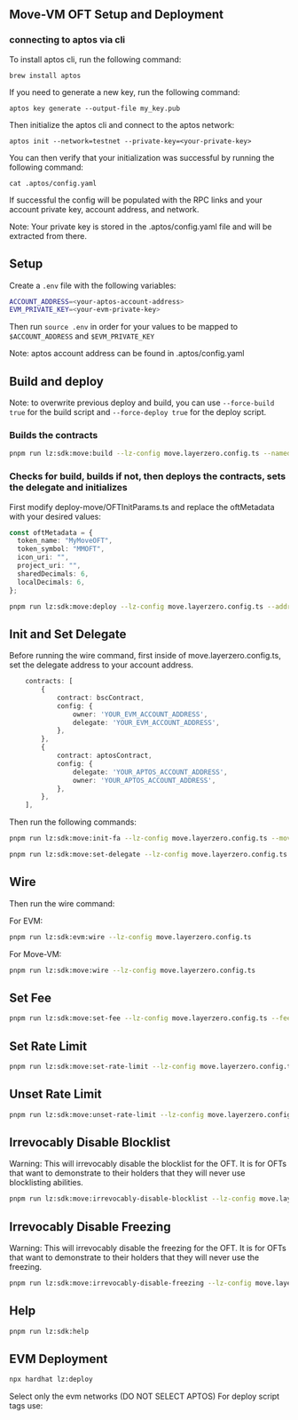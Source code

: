 ## Move-VM OFT Setup and Deployment

### connecting to aptos via cli

To install aptos cli, run the following command:

```
brew install aptos
```

If you need to generate a new key, run the following command:

```
aptos key generate --output-file my_key.pub
```

Then initialize the aptos cli and connect to the aptos network:

```
aptos init --network=testnet --private-key=<your-private-key>
```

You can then verify that your initialization was successful by running the following command:

```
cat .aptos/config.yaml
```

If successful the config will be populated with the RPC links and your account private key, account address, and network.

Note: Your private key is stored in the .aptos/config.yaml file and will be extracted from there.

## Setup

Create a `.env` file with the following variables:

```bash
ACCOUNT_ADDRESS=<your-aptos-account-address>
EVM_PRIVATE_KEY=<your-evm-private-key>
```
Then run `source .env` in order for your values to be mapped to `$ACCOUNT_ADDRESS` and `$EVM_PRIVATE_KEY`

Note: aptos account address can be found in .aptos/config.yaml

## Build and deploy

Note: to overwrite previous deploy and build, you can use `--force-build true` for the build script and `--force-deploy true` for the deploy script.

### Builds the contracts

```bash
pnpm run lz:sdk:move:build --lz-config move.layerzero.config.ts --named-addresses oft=$ACCOUNT_ADDRESS,oft_admin=$ACCOUNT_ADDRESS
```

### Checks for build, builds if not, then deploys the contracts, sets the delegate and initializes
First modify deploy-move/OFTInitParams.ts and replace the oftMetadata with your desired values:

```ts
const oftMetadata = {
  token_name: "MyMoveOFT",
  token_symbol: "MMOFT",
  icon_uri: "",
  project_uri: "",
  sharedDecimals: 6,
  localDecimals: 6,
};
```

```bash
pnpm run lz:sdk:move:deploy --lz-config move.layerzero.config.ts --address-name oft --named-addresses oft=$ACCOUNT_ADDRESS,oft_admin=$ACCOUNT_ADDRESS --move-deploy-script deploy-move/OFTInitParams.ts
```

## Init and Set Delegate

Before running the wire command, first inside of move.layerzero.config.ts, set the delegate address to your account address.

```ts
    contracts: [
        {
            contract: bscContract,
            config: {
                owner: 'YOUR_EVM_ACCOUNT_ADDRESS',
                delegate: 'YOUR_EVM_ACCOUNT_ADDRESS',
            },
        },
        {
            contract: aptosContract,
            config: {
                delegate: 'YOUR_APTOS_ACCOUNT_ADDRESS',
                owner: 'YOUR_APTOS_ACCOUNT_ADDRESS',
            },
        },
    ],
```

Then run the following commands:

```bash
pnpm run lz:sdk:move:init-fa --lz-config move.layerzero.config.ts --move-deploy-script deploy-move/OFTInitParams.ts
```

```bash
pnpm run lz:sdk:move:set-delegate --lz-config move.layerzero.config.ts
```

## Wire

Then run the wire command:

For EVM:

```bash
pnpm run lz:sdk:evm:wire --lz-config move.layerzero.config.ts
```

For Move-VM:

```bash
pnpm run lz:sdk:move:wire --lz-config move.layerzero.config.ts
```

## Set Fee

```bash
pnpm run lz:sdk:move:set-fee --lz-config move.layerzero.config.ts --fee-bps 1000 --to-eid number
```

## Set Rate Limit

```bash
pnpm run lz:sdk:move:set-rate-limit --lz-config move.layerzero.config.ts --rate-limit 10000 --window-seconds 60 --to-eid number
```

## Unset Rate Limit

```bash
pnpm run lz:sdk:move:unset-rate-limit --lz-config move.layerzero.config.ts --to-eid number
```

## Irrevocably Disable Blocklist

Warning: This will irrevocably disable the blocklist for the OFT.
It is for OFTs that want to demonstrate to their holders that they will never use blocklisting abilities.
```bash
pnpm run lz:sdk:move:irrevocably-disable-blocklist --lz-config move.layerzero.config.ts
```

## Irrevocably Disable Freezing

Warning: This will irrevocably disable the freezing for the OFT.
It is for OFTs that want to demonstrate to their holders that they will never use the freezing.

```bash
pnpm run lz:sdk:move:irrevocably-disable-freezing --lz-config move.layerzero.config.ts
```

## Help

```bash
pnpm run lz:sdk:help
```

## EVM Deployment

```bash
npx hardhat lz:deploy
```

Select only the evm networks (DO NOT SELECT APTOS)
For deploy script tags use:

